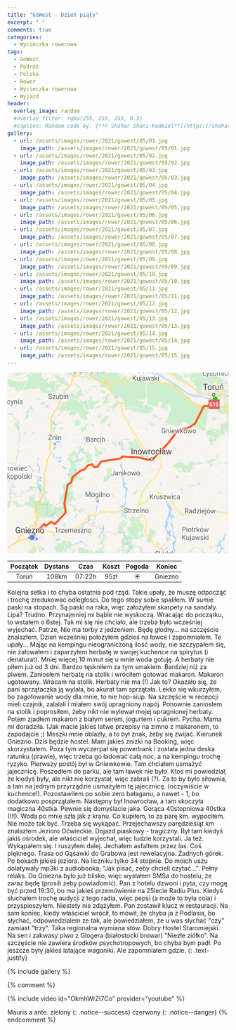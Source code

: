 ```yaml
---
title: "GoWest - Dzień piąty"
excerpt: " "
comments: true
categories:
  - Wycieczka rowerowa
tags:
  - GoWest
  - Podróż
  - Polska
  - Rower  
  - Wycieczka rowerowa
  - Wyjazd
header:
  overlay_image: random
  #overlay_filter: rgba(255, 255, 255, 0.3)
  #caption: Random code by: [**© Shahar Shani-Kadmiel**](https://shaharkadmiel.github.io)"
gallery:
  - url: /assets/images/rower/2021/gowest/05/01.jpg
    image_path: /assets/images/rower/2021/gowest/05/01.jpg        
  - url: /assets/images/rower/2021/gowest/05/02.jpg
    image_path: /assets/images/rower/2021/gowest/05/02.jpg        
  - url: /assets/images/rower/2021/gowest/05/03.jpg
    image_path: /assets/images/rower/2021/gowest/05/03.jpg        
  - url: /assets/images/rower/2021/gowest/05/04.jpg
    image_path: /assets/images/rower/2021/gowest/05/04.jpg        
  - url: /assets/images/rower/2021/gowest/05/05.jpg
    image_path: /assets/images/rower/2021/gowest/05/05.jpg        
  - url: /assets/images/rower/2021/gowest/05/06.jpg
    image_path: /assets/images/rower/2021/gowest/05/06.jpg        
  - url: /assets/images/rower/2021/gowest/05/07.jpg
    image_path: /assets/images/rower/2021/gowest/05/07.jpg        
  - url: /assets/images/rower/2021/gowest/05/08.jpg
    image_path: /assets/images/rower/2021/gowest/05/08.jpg        
  - url: /assets/images/rower/2021/gowest/05/09.jpg
    image_path: /assets/images/rower/2021/gowest/05/09.jpg        
  - url: /assets/images/rower/2021/gowest/05/10.jpg
    image_path: /assets/images/rower/2021/gowest/05/10.jpg        
  - url: /assets/images/rower/2021/gowest/05/11.jpg
    image_path: /assets/images/rower/2021/gowest/05/11.jpg        
  - url: /assets/images/rower/2021/gowest/05/12.jpg
    image_path: /assets/images/rower/2021/gowest/05/12.jpg        
  - url: /assets/images/rower/2021/gowest/05/13.jpg
    image_path: /assets/images/rower/2021/gowest/05/13.jpg        
  - url: /assets/images/rower/2021/gowest/05/14.jpg
    image_path: /assets/images/rower/2021/gowest/05/14.jpg        
  - url: /assets/images/rower/2021/gowest/05/15.jpg
    image_path: /assets/images/rower/2021/gowest/05/15.jpg         
---
```


![mapka](/assets/images/rower/2021/gowest/05/mapka.png)

|Początek|Dystans|Czas|Koszt|Pogoda|Koniec|
|:---:|:---:|:---:|:---:|:---:|:---:|
|Toruń|108km|07:22h|95zł|☀️|Gniezno| 

Kolejna setka i to chyba ostatnia pod rząd. Takie upały, że muszę odpocząć i trochę zredukować odległości. Do tego stopy sobie spaliłem. W sumie paski na stopach. Są paski na raka, więc założyłem skarpety na sandały. Lipa? Trudno. Przynajmniej mi bąble nie wyskoczą. Wracając do początku, to wstałem o 6stej. Tak mi się nie chciało, ale trzeba było wcześniej wyjechać. Patrze, Nie ma torby z jedzeniem. Będę głodny... na szczęście znalazłem. Dzień wcześniej położyłem gdzieś na ławce i zapomniałem. Te upały... Mając na kempingu nieograniczoną ilość wody, nie szczypałem się, nie żałowałem i zaparzyłem herbatę w swojej kuchence na spirytus (i denaturat). Mniej więcej 10 minut się u mnie woda gotuję. A herbaty nie piłem już od 3 dni. Bardzo tęskniłem za tym smakiem. Bardziej niż za piwem. Zaniosłem herbatę na stolik i wróciłem gotować makaron. Makaron ugotowany. Wracam na stolik. Herbaty nie ma (!) Jak to? Okazało się, że pani sprzątaczka ją wylała, bo akurat tam sprzątała. Lekko się wkurzyłem, bo zagotowanie wody dla mnie, to nie hop-siup. Na szczęście w recepcji mieli czajnik, zalalali i miałem swój upragniony napój. Ponownie zaniosłem  na stolik i poprosiłem, żeby nikt nie wylewał mojej upragnionej herbaty. Potem zjadłem makaron z białym serem, jogurtem i cukrem. Pycha. Mama mi doradziła. (Jak macie jakieś latwe przepisy na zimno z makaronem, to zapodajcie ;) Meszki mnie oblazły, a to był znak, żeby się zwijać. Kierunek Gniezno. Dziś będzie hostel. Mam jakieś zniżki na Booking, więc skorzystałem. Poza tym wyczerpał się powerbank i została jedna deska ratunku (prawie), więc trzeba go ładować całą noc, a na kempingu trochę ryzyko. Pierwszy postój był w Gniewkowie. Tam chciałem usmażyć jajecznicę. Poszedłem do parku, ale tam ławek nie było. Ktoś mi powiedział, że kiedyś były, ale nikt nie korzystał, więc zabrali (?). Za to by było siłownia, a tam na jednym przyrządzie usmażyłem tę jajecznicę. (oczywiście w kuchence!). Pozostawilem po sobie zero bałaganu, a nawet - 1, bo dodatkowo posprzątalem. Następny był Inowrocław, a tam skoczyła magiczna 40stka. Pewnie się domyślacie jaka. Gorąca 40stopniowa 40stka (!!!). Woda po mnie szła jak z kranu. Co kupiłem, to za parę km. wypociłem. Nie może tak być. Trzeba się wykąpać. Przejechawszy parędziesiąt km znalazłem Jezioro Oćwieckie. Dojazd piaskowy - tragiczny. Był tam kiedyś jakiś ośrodek, ale właściciel wyjechał, więc ludzie korzystali. Ja też. Wykąpałem się. I ruszyłem dalej. Jechałem asfaltem przez las. Coś pięknego. Trasa od Gąsawki do Grabowa jest rewelacyjna. Żadnych górek. Po bokach jakieś jeziora. Na liczniku tylko 34 stopnie. Do moich uszu dolatywały mp3ki z audiobooka, "Jak pisać, zeby chcieli czytać...". Pełny relaks. Do Gniezna było już blisko, więc wysłałem SMSa do hostelu, że zaraz będę (prosili żeby powiadomić). Pan z hotelu dzwoni i pyta, czy mogę być przed 19:30, bo ma jakieś przemówienie na 25lecie Radiu Plus. Kiedyś słuchałem trochę audycji z tego radia, więc pepsi (a może to była cola) i przyspieszyłem. Niestety nie zdążyłem. Pan zostawił klucz w restauracji. Na sam koniec, kiedy właściciel wrócił, to mówił, że chyba ja z Podlasia, bo słychać, odpowiedzialem ze tak, ale powiedziałem, że u was słychać "czy" zamiast "trzy". Taka regionalna wymiana słów. Dobry Hostel Staromiejski. Na sen i zakwasy piwo z Glogera (białostocki browar) "Niezłe ziółko". Na szczęście nie zawiera środków psychotropowych, bo chyba bym padł. Po jeszcze były jakieś latające wagoniki. Ale zapomniałem gdzie. 
{: .text-justify}

<!-- {% include gallery caption="Najciekawsze zdjęcia z dzisiejszego dnia" %} -->

{% include gallery %}


{% comment %}

{% include video id="OkmhWrZI7Co" provider="youtube" %}

Mauris a ante.
zielony
{: .notice--success}
czerwony
{: .notice--danger}
{% endcomment %}
